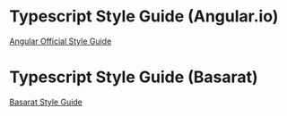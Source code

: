 # Typescript Style Guide (Angular.io)
[Angular Official Style Guide](https://angular.io/guide/styleguide#style-guide)

# Typescript Style Guide (Basarat)
[Basarat Style Guide](https://basarat.gitbooks.io/typescript/#)
